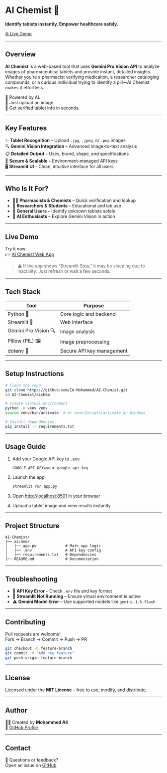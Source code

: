 
# **AI Chemist** 🧪  
**Identify tablets instantly. Empower healthcare safely.**

[🌐 Live Demo](https://ai-chemist-odhv.onrender.com/) 

---

## **Overview**

**AI Chemist** is a web-based tool that uses **Gemini Pro Vision API** to analyze images of pharmaceutical tablets and provide instant, detailed insights. Whether you're a pharmacist verifying medication, a researcher cataloging compounds, or a curious individual trying to identify a pill—AI Chemist makes it effortless.

🧠 Powered by AI.  
📸 Just upload an image.  
💊 Get verified tablet info in seconds.

---

## **Key Features**

✨ **Tablet Recognition** – Upload `.jpg`, `.jpeg`, or `.png` images  
🔍 **Gemini Vision Integration** – Advanced image-to-text analysis  
📋 **Detailed Output** – Uses, brand, shape, and specifications  
🧪 **Secure & Scalable** – Environment-managed API keys  
🖥️ **Streamlit UI** – Clean, intuitive interface for all users

---

## **Who Is It For?**

- 🧑‍⚕️ **Pharmacists & Chemists** – Quick verification and lookup  
- 🔬 **Researchers & Students** – Educational and lab use  
- 💊 **General Users** – Identify unknown tablets safely  
- 🧠 **AI Enthusiasts** – Explore Gemini Vision in action

---

## **Live Demo**

Try it now:  
👉 [AI Chemist Web App](https://ai-chemist-odhv.onrender.com/)

> ⚠️ If the app shows “Streamlit Stop,” it may be sleeping due to inactivity. Just refresh or wait a few seconds.

---

## **Tech Stack**

| Tool                | Purpose                          |
|---------------------|----------------------------------|
| Python 🐍           | Core logic and backend           |
| Streamlit 📱        | Web interface                    |
| Gemini Pro Vision 🔍| Image analysis                   |
| Pillow (PIL) 🖼      | Image preprocessing              |
| dotenv 🔐           | Secure API key management        |

---

## **Setup Instructions**

```bash
# Clone the repo
git clone https://github.com/Im-Mohammed/AI-Chemist.git
cd AI-Chemist/aichem

# Create virtual environment
python -m venv venv
source venv/bin/activate  # or venv\Scripts\activate on Windows

# Install dependencies
pip install -r requirements.txt
```

---

## **Usage Guide**

1. Add your Google API key to `.env`:
   ```plaintext
   GOOGLE_API_KEY=your_google_api_key
   ```

2. Launch the app:
   ```bash
   streamlit run app.py
   ```

3. Open [http://localhost:8501](http://localhost:8501) in your browser  
4. Upload a tablet image and view results instantly

---

## **Project Structure**

```
AI-Chemist/
├── aichem/
│   ├── app.py             # Main app logic
│   ├── .env               # API key config
│   ├── requirements.txt   # Dependencies
├── README.md              # Documentation
```

---

## **Troubleshooting**

- 🔑 **API Key Error** – Check `.env` file and key format  
- 🚫 **Streamlit Not Running** – Ensure virtual environment is active  
- ⚠️ **Gemini Model Error** – Use supported models like `gemini-1.5-flash`

---

## **Contributing**

Pull requests are welcome!  
Fork → Branch → Commit → Push → PR

```bash
git checkout -b feature-branch
git commit -m "Add new feature"
git push origin feature-branch
```

---

## **License**

Licensed under the **MIT License** – free to use, modify, and distribute.

---

## **Author**

👨‍💻 Created by **Mohammed Ali**  
🔗 [GitHub Profile](https://github.com/Im-Mohammed)

---

## **Contact**

💬 Questions or feedback?  
Open an issue on [GitHub](https://github.com/Im-Mohammed/AI-Chemist/issues)
